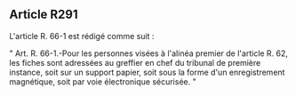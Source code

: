 Article R291
----
L'article R. 66-1 est rédigé comme suit :

" Art. R. 66-1.-Pour les personnes visées à l'alinéa premier de l'article R. 62,
les fiches sont adressées au greffier en chef du tribunal de première instance,
soit sur un support papier, soit sous la forme d'un enregistrement magnétique,
soit par voie électronique sécurisée. "
